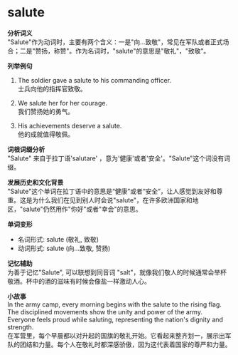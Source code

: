 # salute

**分析词义**  
"Salute"作为动词时，主要有两个含义：一是"向...致敬"，常见在军队或者正式场合；二是"赞扬，称赞"。作为名词时，"salute"的意思是"敬礼"，"致敬"。

  

**列举例句**

  

1.  The soldier gave a salute to his commanding officer.  
    士兵向他的指挥官致敬。
    
      
    
2.  We salute her for her courage.  
    我们赞扬她的勇气。
    
      
    
3.  His achievements deserve a salute.  
    他的成就值得敬佩。
    
      
    

  

**词根词缀分析**  
"Salute" 来自于拉丁语'salutare' ，意为'健康'或者'安全'。"Salute"这个词没有词缀。

  

**发展历史和文化背景**  
"Salute"这个单词在拉丁语中的意思是“健康”或者“安全”，让人感觉到友好和尊重。这是为什么我们在见到别人时会说"salute"，在许多欧洲国家和地区，"salute"仍然用作"你好"或者"幸会"的意思。

  

**单词变形**

  

*   名词形式: salute (敬礼, 致敬)
*   动词形式: salute (向...致敬, 赞扬)

  

**记忆辅助**  
为善于记忆"Salute", 可以联想到同音词 "salt"，就像我们敬人的时候通常会举杯敬酒。杯中的酒的滋味有时候会像盐一样激动人心。

  

**小故事**  
In the army camp, every morning begins with the salute to the rising flag. The disciplined movements show the unity and power of the army. Everyone feels proud while saluting, representing the nation's dignity and strength.  
在军营里，每个早晨都以对升起的国旗的敬礼开始。它看起来整齐划一，展示出军队的团结和力量。每个人在敬礼时都深感骄傲，因为这代表着国家的尊严和力量。
